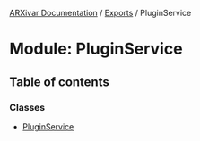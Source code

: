 [ARXivar Documentation](../README.md) / [Exports](../modules.md) / PluginService

# Module: PluginService

## Table of contents

### Classes

- [PluginService](../classes/PluginService.PluginService.md)
